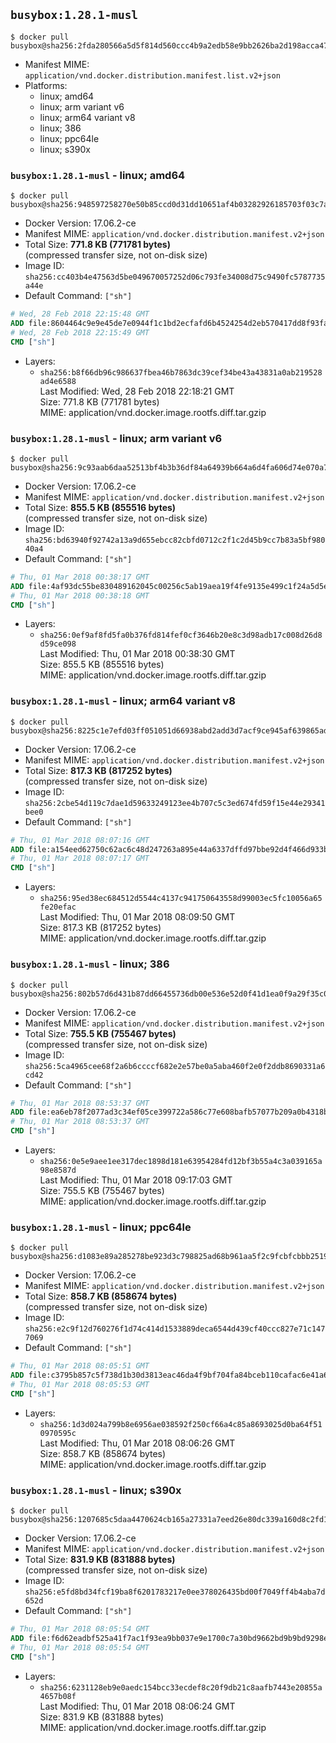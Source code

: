 ## `busybox:1.28.1-musl`

```console
$ docker pull busybox@sha256:2fda280566a5d5f814d560ccc4b9a2edb58e9bb2626ba2d198acca47479aa3c4
```

-	Manifest MIME: `application/vnd.docker.distribution.manifest.list.v2+json`
-	Platforms:
	-	linux; amd64
	-	linux; arm variant v6
	-	linux; arm64 variant v8
	-	linux; 386
	-	linux; ppc64le
	-	linux; s390x

### `busybox:1.28.1-musl` - linux; amd64

```console
$ docker pull busybox@sha256:948597258270e50b85ccd0d31dd10651af4b03282926185703f03c7a071a0111
```

-	Docker Version: 17.06.2-ce
-	Manifest MIME: `application/vnd.docker.distribution.manifest.v2+json`
-	Total Size: **771.8 KB (771781 bytes)**  
	(compressed transfer size, not on-disk size)
-	Image ID: `sha256:cc403b4e47563d5be049670057252d06c793fe34008d75c9490fc5787735a44e`
-	Default Command: `["sh"]`

```dockerfile
# Wed, 28 Feb 2018 22:15:48 GMT
ADD file:8604464c9e9e45de7e0944f1c1bd2ecfafd6b4524254d2eb570417dd8f93fa50 in / 
# Wed, 28 Feb 2018 22:15:49 GMT
CMD ["sh"]
```

-	Layers:
	-	`sha256:b8f66db96c986637fbea46b7863dc39cef34be43a43831a0ab219528ad4e6588`  
		Last Modified: Wed, 28 Feb 2018 22:18:21 GMT  
		Size: 771.8 KB (771781 bytes)  
		MIME: application/vnd.docker.image.rootfs.diff.tar.gzip

### `busybox:1.28.1-musl` - linux; arm variant v6

```console
$ docker pull busybox@sha256:9c93aab6daa52513bf4b3b36df84a64939b664a6d4fa606d74e070a77264e0da
```

-	Docker Version: 17.06.2-ce
-	Manifest MIME: `application/vnd.docker.distribution.manifest.v2+json`
-	Total Size: **855.5 KB (855516 bytes)**  
	(compressed transfer size, not on-disk size)
-	Image ID: `sha256:bd63940f92742a13a9d655ebcc82cbfd0712c2f1c2d45b9cc7b83a5bf98040a4`
-	Default Command: `["sh"]`

```dockerfile
# Thu, 01 Mar 2018 00:38:17 GMT
ADD file:4af93dc55be830489162045c00256c5ab19aea19f4fe9135e499c1f24a5d5e19 in / 
# Thu, 01 Mar 2018 00:38:18 GMT
CMD ["sh"]
```

-	Layers:
	-	`sha256:0ef9af8fd5fa0b376fd814fef0cf3646b20e8c3d98adb17c008d26d8d59ce098`  
		Last Modified: Thu, 01 Mar 2018 00:38:30 GMT  
		Size: 855.5 KB (855516 bytes)  
		MIME: application/vnd.docker.image.rootfs.diff.tar.gzip

### `busybox:1.28.1-musl` - linux; arm64 variant v8

```console
$ docker pull busybox@sha256:8225c1e7efd03ff051051d66938abd2add3d7acf9ce945af639865ad44bf6a02
```

-	Docker Version: 17.06.2-ce
-	Manifest MIME: `application/vnd.docker.distribution.manifest.v2+json`
-	Total Size: **817.3 KB (817252 bytes)**  
	(compressed transfer size, not on-disk size)
-	Image ID: `sha256:2cbe54d119c7dae1d59633249123ee4b707c5c3ed674fd59f15e44e29341bee0`
-	Default Command: `["sh"]`

```dockerfile
# Thu, 01 Mar 2018 08:07:16 GMT
ADD file:a154eed62750c62ac6c48d247263a895e44a6337dffd97bbe92d4f466d933b2b in / 
# Thu, 01 Mar 2018 08:07:17 GMT
CMD ["sh"]
```

-	Layers:
	-	`sha256:95ed38ec684512d5544c4137c941750643558d99003ec5fc10056a65fe20efac`  
		Last Modified: Thu, 01 Mar 2018 08:09:50 GMT  
		Size: 817.3 KB (817252 bytes)  
		MIME: application/vnd.docker.image.rootfs.diff.tar.gzip

### `busybox:1.28.1-musl` - linux; 386

```console
$ docker pull busybox@sha256:802b57d6d431b87dd66455736db00e536e52d0f41d1ea0f9a29f35c034e62d50
```

-	Docker Version: 17.06.2-ce
-	Manifest MIME: `application/vnd.docker.distribution.manifest.v2+json`
-	Total Size: **755.5 KB (755467 bytes)**  
	(compressed transfer size, not on-disk size)
-	Image ID: `sha256:5ca4965cee68f2a6b6ccccf682e2e57be0a5aba460f2e0f2ddb8690331a6cd42`
-	Default Command: `["sh"]`

```dockerfile
# Thu, 01 Mar 2018 08:53:37 GMT
ADD file:ea6eb78f2077ad3c34ef05ce399722a586c77e608bafb57077b209a0b4318be5 in / 
# Thu, 01 Mar 2018 08:53:37 GMT
CMD ["sh"]
```

-	Layers:
	-	`sha256:0e5e9aee1ee317dec1898d181e63954284fd12bf3b55a4c3a039165a98e8587d`  
		Last Modified: Thu, 01 Mar 2018 09:17:03 GMT  
		Size: 755.5 KB (755467 bytes)  
		MIME: application/vnd.docker.image.rootfs.diff.tar.gzip

### `busybox:1.28.1-musl` - linux; ppc64le

```console
$ docker pull busybox@sha256:d1083e89a285278be923d3c798825ad68b961aa5f2c9fcbfcbbb2519af71d029
```

-	Docker Version: 17.06.2-ce
-	Manifest MIME: `application/vnd.docker.distribution.manifest.v2+json`
-	Total Size: **858.7 KB (858674 bytes)**  
	(compressed transfer size, not on-disk size)
-	Image ID: `sha256:e2c9f12d760276f1d74c414d1533889deca6544d439cf40ccc827e71c1477069`
-	Default Command: `["sh"]`

```dockerfile
# Thu, 01 Mar 2018 08:05:51 GMT
ADD file:c3795b857c5f738d1b30d3813eac46da4f9bf704fa84bceb110cafac6e41a699 in / 
# Thu, 01 Mar 2018 08:05:53 GMT
CMD ["sh"]
```

-	Layers:
	-	`sha256:1d3d024a799b8e6956ae038592f250cf66a4c85a8693025d0ba64f510970595c`  
		Last Modified: Thu, 01 Mar 2018 08:06:26 GMT  
		Size: 858.7 KB (858674 bytes)  
		MIME: application/vnd.docker.image.rootfs.diff.tar.gzip

### `busybox:1.28.1-musl` - linux; s390x

```console
$ docker pull busybox@sha256:1207685c5daa4470624cb165a27331a7eed26e80dc339a160d8c2fd107322793
```

-	Docker Version: 17.06.2-ce
-	Manifest MIME: `application/vnd.docker.distribution.manifest.v2+json`
-	Total Size: **831.9 KB (831888 bytes)**  
	(compressed transfer size, not on-disk size)
-	Image ID: `sha256:e5fd8bd34fcf19ba8f6201783217e0ee378026435bd00f7049ff4b4aba7d652d`
-	Default Command: `["sh"]`

```dockerfile
# Thu, 01 Mar 2018 08:05:54 GMT
ADD file:f6d62eadbf525a41f7ac1f93ea9bb037e9e1700c7a30bd9662bd9b9bd9298e39 in / 
# Thu, 01 Mar 2018 08:05:54 GMT
CMD ["sh"]
```

-	Layers:
	-	`sha256:6231128eb9e0aedc154bcc33ecdef8c20f9db21c8aafb7443e20855a4657b08f`  
		Last Modified: Thu, 01 Mar 2018 08:06:24 GMT  
		Size: 831.9 KB (831888 bytes)  
		MIME: application/vnd.docker.image.rootfs.diff.tar.gzip
